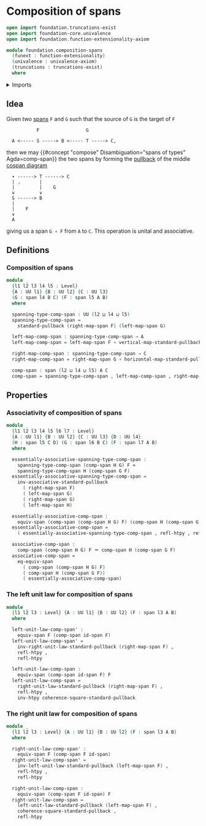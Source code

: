 # Composition of spans

```agda
open import foundation.truncations-exist
open import foundation-core.univalence
open import foundation.function-extensionality-axiom

module foundation.composition-spans
  (funext : function-extensionality)
  (univalence : univalence-axiom)
  (truncations : truncations-exist)
  where
```

<details><summary>Imports</summary>

```agda
open import foundation.commuting-triangles-of-maps funext univalence
open import foundation.dependent-pair-types
open import foundation.equivalences funext
open import foundation.equivalences-arrows funext univalence truncations
open import foundation.equivalences-spans funext univalence
open import foundation.homotopies funext
open import foundation.identity-types funext
open import foundation.morphisms-arrows funext
open import foundation.morphisms-spans
open import foundation.pullbacks funext univalence truncations
open import foundation.spans
open import foundation.standard-pullbacks funext
open import foundation.type-arithmetic-standard-pullbacks funext
open import foundation.universe-levels

open import foundation-core.function-types
```

</details>

## Idea

Given two [spans](foundation.spans.md) `F` and `G` such that the source of `G`
is the target of `F`

```text
           F                 G

  A <----- S -----> B <----- T -----> C,
```

then we may
{{#concept "compose" Disambiguation="spans of types" Agda=comp-span}} the two
spans by forming the [pullback](foundation.standard-pullbacks.md) of the middle
[cospan diagram](foundation.cospan-diagrams.md)

```text
  ∙ ------> T ------> C
  | ⌟       |
  |         |    G
  ∨         ∨
  S ------> B
  |
  |    F
  ∨
  A
```

giving us a span `G ∘ F` from `A` to `C`. This operation is unital and
associative.

## Definitions

### Composition of spans

```agda
module _
  {l1 l2 l3 l4 l5 : Level}
  {A : UU l1} {B : UU l2} {C : UU l3}
  (G : span l4 B C) (F : span l5 A B)
  where

  spanning-type-comp-span : UU (l2 ⊔ l4 ⊔ l5)
  spanning-type-comp-span =
    standard-pullback (right-map-span F) (left-map-span G)

  left-map-comp-span : spanning-type-comp-span → A
  left-map-comp-span = left-map-span F ∘ vertical-map-standard-pullback

  right-map-comp-span : spanning-type-comp-span → C
  right-map-comp-span = right-map-span G ∘ horizontal-map-standard-pullback

  comp-span : span (l2 ⊔ l4 ⊔ l5) A C
  comp-span = spanning-type-comp-span , left-map-comp-span , right-map-comp-span
```

## Properties

### Associativity of composition of spans

```agda
module _
  {l1 l2 l3 l4 l5 l6 l7 : Level}
  {A : UU l1} {B : UU l2} {C : UU l3} {D : UU l4}
  (H : span l5 C D) (G : span l6 B C) (F : span l7 A B)
  where

  essentially-associative-spanning-type-comp-span :
    spanning-type-comp-span (comp-span H G) F ≃
    spanning-type-comp-span H (comp-span G F)
  essentially-associative-spanning-type-comp-span =
    inv-associative-standard-pullback
      ( right-map-span F)
      ( left-map-span G)
      ( right-map-span G)
      ( left-map-span H)

  essentially-associative-comp-span :
    equiv-span (comp-span (comp-span H G) F) (comp-span H (comp-span G F))
  essentially-associative-comp-span =
    ( essentially-associative-spanning-type-comp-span , refl-htpy , refl-htpy)

  associative-comp-span :
    comp-span (comp-span H G) F ＝ comp-span H (comp-span G F)
  associative-comp-span =
    eq-equiv-span
      ( comp-span (comp-span H G) F)
      ( comp-span H (comp-span G F))
      ( essentially-associative-comp-span)
```

### The left unit law for composition of spans

```agda
module _
  {l1 l2 l3 : Level} {A : UU l1} {B : UU l2} (F : span l3 A B)
  where

  left-unit-law-comp-span' :
    equiv-span F (comp-span id-span F)
  left-unit-law-comp-span' =
    inv-right-unit-law-standard-pullback (right-map-span F) ,
    refl-htpy ,
    refl-htpy

  left-unit-law-comp-span :
    equiv-span (comp-span id-span F) F
  left-unit-law-comp-span =
    right-unit-law-standard-pullback (right-map-span F) ,
    refl-htpy ,
    inv-htpy coherence-square-standard-pullback
```

### The right unit law for composition of spans

```agda
module _
  {l1 l2 l3 : Level} {A : UU l1} {B : UU l2} (F : span l3 A B)
  where

  right-unit-law-comp-span' :
    equiv-span F (comp-span F id-span)
  right-unit-law-comp-span' =
    inv-left-unit-law-standard-pullback (left-map-span F) ,
    refl-htpy ,
    refl-htpy

  right-unit-law-comp-span :
    equiv-span (comp-span F id-span) F
  right-unit-law-comp-span =
    left-unit-law-standard-pullback (left-map-span F) ,
    coherence-square-standard-pullback ,
    refl-htpy
```
